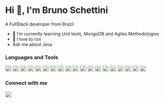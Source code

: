 # Hi 👋, I'm Bruno Schettini

A FullStack developer from Brazil
- 🌱 I’m currently learning Unit tests, MongoDB and Agiles Methodologies
- 🏃 I love to run
- Ask me about Java

### Languages and Tools

<p>
<img height="20" src="https://user-images.githubusercontent.com/2788848/110840074-0cae2c80-8283-11eb-8bcc-78a75e640448.png" alt="html"/>
<img height="20" src="https://user-images.githubusercontent.com/2788848/110840072-0c159600-8283-11eb-97d1-90cba0656cf6.png" alt="css"/>
<img height="20" src="https://user-images.githubusercontent.com/2788848/110840069-0b7cff80-8283-11eb-85a4-2edce4395438.png" alt="javascript"/>
<img height="20" src="https://user-images.githubusercontent.com/2788848/110840083-0ddf5980-8283-11eb-8422-42015f1a7704.png" alt="typescript"/>
<img height="20" src="https://user-images.githubusercontent.com/2788848/110840080-0d46c300-8283-11eb-9168-ae67bb137d49.png" alt="agile"/>
<img height="20" src="https://user-images.githubusercontent.com/2788848/110840076-0cae2c80-8283-11eb-81aa-c98350bb5eb9.png" alt="spring"/>
<img height="20" src="https://user-images.githubusercontent.com/2788848/110840081-0d46c300-8283-11eb-851f-7dbb049c9f16.png" alt="jsf"/>
<img height="20" src="https://user-images.githubusercontent.com/2788848/110840064-0ae46900-8283-11eb-9c06-ab836b847bf2.png" alt="primfaces"/>
<img height="20" src="https://user-images.githubusercontent.com/2788848/110840082-0d46c300-8283-11eb-8b32-dd328eec2c06.png" alt="php"/>
<img height="20" src="https://user-images.githubusercontent.com/2788848/110840066-0ae46900-8283-11eb-9f30-ab1571a7aa1a.png" alt="mysql"/>
<img height="20" src="https://user-images.githubusercontent.com/2788848/110840068-0b7cff80-8283-11eb-8a86-47e09539e6c4.png" alt="postgresql"/>
<img height="20" src="https://user-images.githubusercontent.com/2788848/110840071-0c159600-8283-11eb-8057-ff200bfbeca9.png" alt="oracle"/>
<img height="20" src="https://user-images.githubusercontent.com/2788848/110841181-58ada100-8284-11eb-9141-b4d5f00f4fa4.png" alt="tibco"/>
<img height="20" src="https://user-images.githubusercontent.com/2788848/110841281-77ac3300-8284-11eb-871e-9ae70e4bbbe9.png" alt="java"/>
<img height="20" src="https://user-images.githubusercontent.com/2788848/110841302-7e3aaa80-8284-11eb-9306-8eb346f1f055.png" alt="angular"/>
<img height="20" src="https://user-images.githubusercontent.com/2788848/110841350-898dd600-8284-11eb-8bd5-65afc569e918.png" alt="wordpress"/>
<img height="20" src="https://user-images.githubusercontent.com/2788848/110841390-93afd480-8284-11eb-8f76-ad65a75e42f9.jpg" alt="jira"/>
<img height="20" src="https://user-images.githubusercontent.com/2788848/110841456-a6c2a480-8284-11eb-923f-9579f17b6ec6.png" alt="git"/>
<img height="20" src="https://user-images.githubusercontent.com/2788848/110841465-aa562b80-8284-11eb-8ca0-3fc6d91d200d.png" alt="agile"/>   
<p>

### Connect with me

<p>
<a href="https://www.linkedin.com/in/brunovschettini/" target="_blank">
<img height="20" src="https://user-images.githubusercontent.com/2788848/110842095-70395980-8285-11eb-9556-383394427de5.jpg" alt="linkedin" title="Bruno Vieira Schettini da Siva"/>
</a>
</p>

